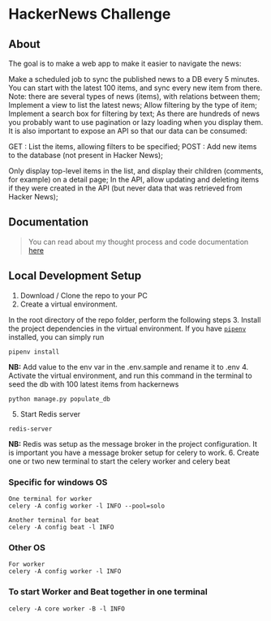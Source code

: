 # HackerNews Challenge
## About
The goal is to make a web app to make it easier to navigate the news:

Make a scheduled job to sync the published news to a DB every 5 minutes. You can start with the latest 100 items, and sync every new item from there. Note: there are several types of news (items), with relations between them;
Implement a view to list the latest news;
Allow filtering by the type of item;
Implement a search box for filtering by text;
As there are hundreds of news you probably want to use pagination or lazy loading when you display them.
It is also important to expose an API so that our data can be consumed:

GET  : List the items, allowing filters to be specified;
POST  : Add new items to the database (not present in Hacker News);

Only display top-level items in the list, and display their children (comments, for example) on a detail page;
In the API, allow updating and deleting items if they were created in the API (but never data that was retrieved from Hacker News);
## Documentation
> You can read about my thought process and code documentation [here](/docs/)

## Local Development Setup
1. Download / Clone the repo to your PC
2. Create a virtual environment.

In the root directory of the repo folder, perform the following steps
3. Install the project dependencies in the virtual environment.
If you have [`pipenv`](https://pipenv.pypa.io/en/latest/) installed, you can simply run
```
pipenv install
```
**NB:** Add value to the env var in the .env.sample and rename it to .env
4. Activate the virtual environment, and run this command in the terminal to seed the db with 100 latest items from hackernews
```
python manage.py populate_db
```
5. Start Redis server
```
redis-server
```

**NB:** Redis was setup as the message broker in the project configuration. It is important you have a message broker setup for celery to work.
6. Create one or two new terminal to start the celery worker and celery beat
### Specific for  windows OS
```
One terminal for worker
celery -A config worker -l INFO --pool=solo

Another terminal for beat
celery -A config beat -l INFO
```

### Other OS
```
For worker
celery -A config worker -l INFO
```

### To start Worker and Beat together in one terminal
```
celery -A core worker -B -l INFO
```